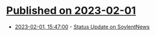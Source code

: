 # [Published on 2023-02-01](index.md)

* [2023-02-01, 15:47:00](https://soylentnews.org/meta/article.pl?sid=23/01/31/2318246&from=rss) - [Status Update on SoylentNews](https://soylentnews.org/meta/article.pl?sid=23/01/31/2318246&from=rss)
